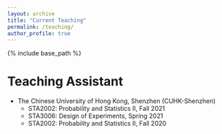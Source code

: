 ```yaml
---
layout: archive
title: "Current Teaching"
permalink: /teaching/
author_profile: true
---
```


{% include base_path %}


Teaching Assistant
======
* The Chinese University of Hong Kong, Shenzhen (CUHK-Shenzhen)
  * STA2002: Probability and Statistics II, Fall 2021
  * STA3006: Design of Experiments, Spring 2021
  * STA2002: Probability and Statistics II, Fall 2020
